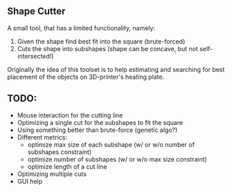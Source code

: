 ## Shape Cutter

A small tool, that has a limited functionality, namely:
1. Given the shape find best fit into the square (brute-forced)
2. Cuts the shape into subshapes (shape can be concave, but not self-intersected!)

Originally the idea of this toolset is to help estimating and searching for best placement of the objects on 3D-printer's heating plate.

## TODO:
- Mouse interaction for the cutting line
- Optimizing a single cut for the subshapes to fit the square
- Using something better than brute-force (genetic algo?)
- Different metrics:
	- optimize max size of each subshape (w/ or w/o number of subshapes constraint)
	- optimize number of subshapes (w/ or w/o max size constraint)
	- optimize length of a cut line
- Optimizing multiple cuts
- GUI help